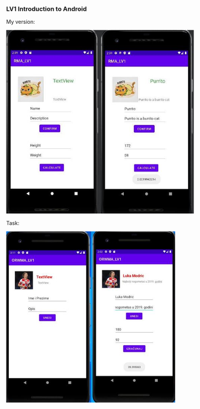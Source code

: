 ### LV1 Introduction to Android

My version:

![layoutImage](LV1.JPG)

Task: 

![tasksImage](taskLV1.JPG)